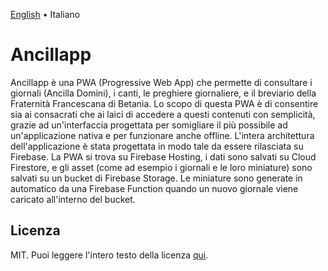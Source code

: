 [English](README.md) • Italiano

# Ancillapp

Ancillapp è una PWA (Progressive Web App) che permette di consultare i giornali (Ancilla Domini), i canti, le preghiere giornaliere, e il breviario della Fraternità Francescana di Betania. Lo scopo di questa PWA è di consentire sia ai consacrati che ai laici di accedere a questi contenuti con semplicità, grazie ad un'interfaccia progettata per somigliare il più possibile ad un'applicazione nativa e per funzionare anche offline. L'intera architettura dell'applicazione è stata progettata in modo tale da essere rilasciata su Firebase. La PWA si trova su Firebase Hosting, i dati sono salvati su Cloud Firestore, e gli asset (come ad esempio i giornali e le loro miniature) sono salvati su un bucket di Firebase Storage. Le miniature sono generate in automatico da una Firebase Function quando un nuovo giornale viene caricato all'interno del bucket.

## Licenza
MIT. Puoi leggere l'intero testo della licenza [qui](LICENSE).
